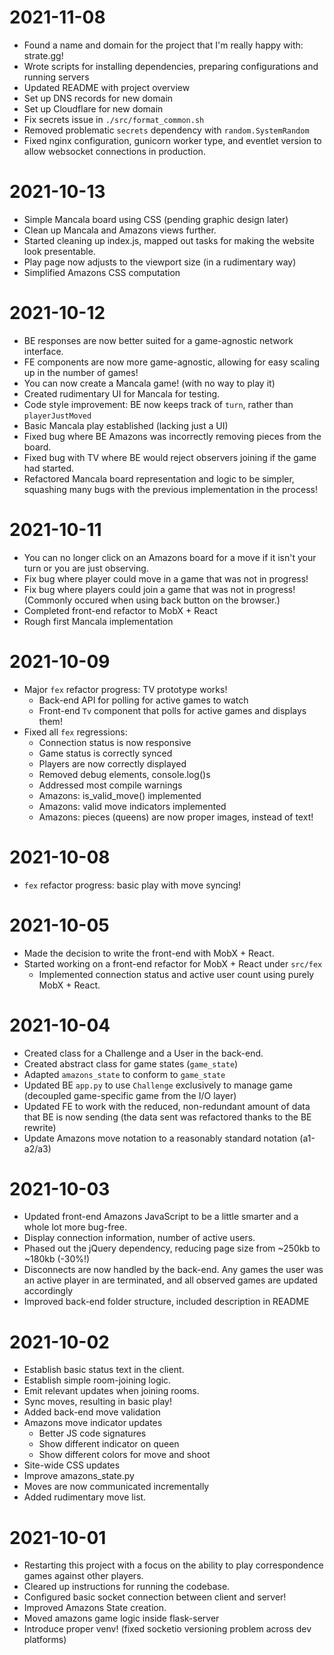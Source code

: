 # 2021-11-08
- Found a name and domain for the project that I'm really happy with: strate.gg!
- Wrote scripts for installing dependencies, preparing configurations and running servers
- Updated README with project overview
- Set up DNS records for new domain
- Set up Cloudflare for new domain
- Fix secrets issue in `./src/format_common.sh`
- Removed problematic `secrets` dependency with `random.SystemRandom`
- Fixed nginx configuration, gunicorn worker type, and eventlet version to allow websocket connections in production.
# 2021-10-13
- Simple Mancala board using CSS (pending graphic design later)
- Clean up Mancala and Amazons views further.
- Started cleaning up index.js, mapped out tasks for making the website look presentable.
- Play page now adjusts to the viewport size (in a rudimentary way)
- Simplified Amazons CSS computation
# 2021-10-12
- BE responses are now better suited for a game-agnostic network interface.
- FE components are now more game-agnostic, allowing for easy scaling up in the number of games!
- You can now create a Mancala game! (with no way to play it)
- Created rudimentary UI for Mancala for testing.
- Code style improvement: BE now keeps track of `turn`, rather than `playerJustMoved`
- Basic Mancala play established (lacking just a UI)
- Fixed bug where BE Amazons was incorrectly removing pieces from the board.
- Fixed bug with TV where BE would reject observers joining if the game had started.
- Refactored Mancala board representation and logic to be simpler, squashing many bugs with the previous implementation in the process!
# 2021-10-11
- You can no longer click on an Amazons board for a move if it isn't your turn or you are just observing.
- Fix bug where player could move in a game that was not in progress!
- Fix bug where players could join a game that was not in progress! (Commonly occured when using back button on the browser.)
- Completed front-end refactor to MobX + React
- Rough first Mancala implementation
# 2021-10-09
- Major `fex` refactor progress: TV prototype works!
    - Back-end API for polling for active games to watch
    - Front-end `Tv` component that polls for active games and displays them!
- Fixed all `fex` regressions:
    - Connection status is now responsive
    - Game status is correctly synced
    - Players are now correctly displayed
    - Removed debug elements, console.log()s
    - Addressed most compile warnings
    - Amazons: is_valid_move() implemented
    - Amazons: valid move indicators implemented
    - Amazons: pieces (queens) are now proper images, instead of text!
# 2021-10-08
- `fex` refactor progress: basic play with move syncing!
# 2021-10-05
- Made the decision to write the front-end with MobX + React.
- Started working on a front-end refactor for MobX + React under `src/fex`
    - Implemented connection status and active user count using purely MobX + React.
# 2021-10-04
- Created class for a Challenge and a User in the back-end.
- Created abstract class for game states (`game_state`)
- Adapted `amazons_state` to conform to `game_state`
- Updated BE `app.py` to use `Challenge` exclusively to manage game (decoupled game-specific game from the I/O layer)
- Updated FE to work with the reduced, non-redundant amount of data that BE is now sending (the data sent was refactored thanks to the BE rewrite)
- Update Amazons move notation to a reasonably standard notation (a1-a2/a3)
# 2021-10-03
- Updated front-end Amazons JavaScript to be a little smarter and a whole lot more bug-free.
- Display connection information, number of active users.
- Phased out the jQuery dependency, reducing page size from ~250kb to ~180kb (-30%!)
- Disconnects are now handled by the back-end. Any games the user was an active player in are terminated, and all observed games are updated accordingly
- Improved back-end folder structure, included description in README
# 2021-10-02
- Establish basic status text in the client.
- Establish simple room-joining logic.
- Emit relevant updates when joining rooms.
- Sync moves, resulting in basic play!
- Added back-end move validation
- Amazons move indicator updates
    - Better JS code signatures
    - Show different indicator on queen
    - Show different colors for move and shoot
- Site-wide CSS updates
- Improve amazons_state.py
- Moves are now communicated incrementally
- Added rudimentary move list. 
# 2021-10-01
- Restarting this project with a focus on the ability to play correspondence games against other players.
- Cleared up instructions for running the codebase.
- Configured basic socket connection between client and server!
- Improved Amazons State creation.
- Moved amazons game logic inside flask-server
- Introduce proper venv! (fixed socketio versioning problem across dev platforms)